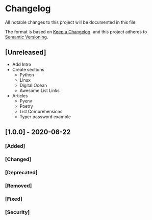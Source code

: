 # Changelog
All notable changes to this project will be documented in this file.

The format is based on [Keep a Changelog](https://keepachangelog.com/en/1.0.0/),
and this project adheres to [Semantic Versioning](https://semver.org/spec/v2.0.0.html).

## [Unreleased]
  - Add Intro
  - Create sections
    * Python
    * Linux
    * Digital Ocean
    * Awesome List Links
  - Articles
    * Pyenv
    * Poetry
    * List Comprehensions
    * Typer password example


## [1.0.0] - 2020-06-22
### [Added]
### [Changed]
### [Deprecated]
### [Removed]
### [Fixed]
### [Security]
